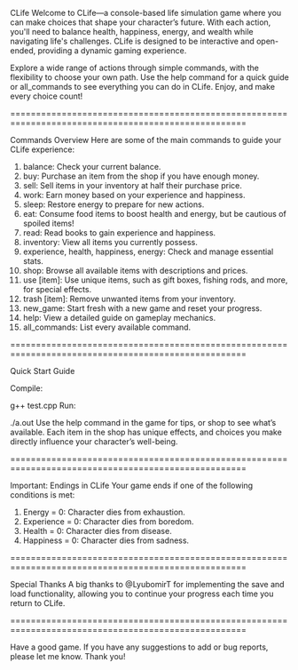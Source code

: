 CLife
Welcome to CLife—a console-based life simulation game where you can make choices that shape your character’s future. With each action, you'll need to balance health, happiness, energy, and wealth while navigating life's challenges. CLife is designed to be interactive and open-ended, providing a dynamic gaming experience.

Explore a wide range of actions through simple commands, with the flexibility to choose your own path. Use the help command for a quick guide or all_commands to see everything you can do in CLife. Enjoy, and make every choice count!


====================================================================================================

Commands Overview
Here are some of the main commands to guide your CLife experience:

 1. balance: Check your current balance.
 2. buy: Purchase an item from the shop if you have enough money.
 3. sell: Sell items in your inventory at half their purchase price.
 4. work: Earn money based on your experience and happiness.
 5. sleep: Restore energy to prepare for new actions.
 6. eat: Consume food items to boost health and energy, but be cautious of spoiled items!
 7. read: Read books to gain experience and happiness.
 8. inventory: View all items you currently possess.
 9. experience, health, happiness, energy: Check and manage essential stats.
 10. shop: Browse all available items with descriptions and prices.
 11. use [item]: Use unique items, such as gift boxes, fishing rods, and more, for special effects.
 12. trash [item]: Remove unwanted items from your inventory.
 13. new_game: Start fresh with a new game and reset your progress.
 14. help: View a detailed guide on gameplay mechanics.
 15. all_commands: List every available command.

====================================================================================================

Quick Start Guide

Compile:

g++ test.cpp
Run:


./a.out
Use the help command in the game for tips, or shop to see what’s available. Each item in the shop has unique effects, and choices you make directly influence your character’s well-being.

====================================================================================================

Important: Endings in CLife
Your game ends if one of the following conditions is met:

  1.  Energy = 0: Character dies from exhaustion.
  2.  Experience = 0: Character dies from boredom.
  3.  Health = 0: Character dies from disease.
  4.  Happiness = 0: Character dies from sadness.

====================================================================================================

Special Thanks
A big thanks to @LyubomirT for implementing the save and load functionality, allowing you to continue your progress each time you return to CLife.


====================================================================================================

Have a good game. If you have any suggestions to add or bug reports, please let me know. Thank you!